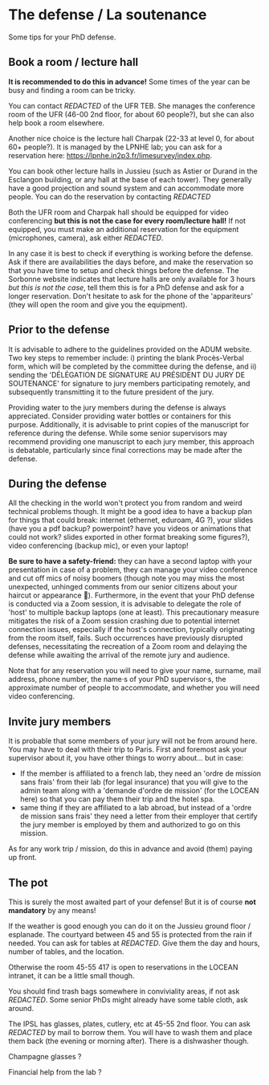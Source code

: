 # The defense / La soutenance

Some tips for your PhD defense.

## Book a room / lecture hall

**It is recommended to do this in advance!**
Some times of the year can be busy and finding a room can be tricky.

You can contact *REDACTED* of the UFR TEB. She manages the conference room of the UFR (46-00 2nd floor, for about 60 people?), but she can also help book a room elsewhere.

Another nice choice is the lecture hall Charpak (22-33 at level 0, for about 60+ people?). It is managed by the LPNHE lab; you can ask for a reservation here: https://lpnhe.in2p3.fr/limesurvey/index.php.

You can book other lecture halls in Jussieu (such as Astier or Durand in the Esclangon building, or any hall at the base of each tower). They generally have a good projection and sound system and can accommodate more people.
You can do the reservation by contacting *REDACTED*

Both the UFR room and Charpak hall should be equipped for video conferencing **but this is not the case for every room/lecture hall!** If not equipped, you must make an additional reservation for the equipment (microphones, camera), ask either *REDACTED*.

In any case it is best to check if everything is working before the defense. Ask if there are availabilities the days before, and make the reservation so that you have time to setup and check things before the defense.
The Sorbonne website indicates that lecture halls are only available for 3 hours *but this is not the case*, tell them this is for a PhD defense and ask for a longer reservation.
Don't hesitate to ask for the phone of the 'appariteurs' (they will open the room and give you the equipment).

## Prior to the defense

It is advisable to adhere to the guidelines provided on the ADUM website. Two key steps to remember include: i) printing the blank Procès-Verbal form, which will be completed by the committee during the defense, and ii) sending the 'DÉLÉGATION DE SIGNATURE AU PRÉSIDENT DU JURY DE SOUTENANCE' for signature to jury members participating remotely, and subsequently transmitting it to the future president of the jury.

Providing water to the jury members during the defense is always appreciated. Consider providing water bottles or containers for this purpose. Additionally, it is advisable to print copies of the manuscript for reference during the defense. While some senior supervisors may recommend providing one manuscript to each jury member, this approach is debatable, particularly since final corrections may be made after the defense.

## During the defense

All the checking in the world won't protect you from random and weird technical problems though. It might be a good idea to have a backup plan for things that could break: internet (ethernet, eduroam, 4G ?), your slides (have you a pdf backup? powerpoint? have you videos or animations that could not work? slides exported in other format breaking some figures?), video conferencing (backup mic), or even your laptop!

**Be sure to have a safety-friend:** they can have a second laptop with your presentation in case of a problem, they can manage your video conference and cut off mics of noisy boomers (though note you may miss the most unexpected, unhinged comments from our senior citizens about your haircut or appearance 🤗). Furthermore, in the event that your PhD defense is conducted via a Zoom session, it is advisable to delegate the role of 'host' to multiple backup laptops (one at least). This precautionary measure mitigates the risk of a Zoom session crashing due to potential internet connection issues, especially if the host's connection, typically originating from the room itself, fails. Such occurrences have previously disrupted defenses, necessitating the recreation of a Zoom room and delaying the defense while awaiting the arrival of the remote jury and audience.

Note that for any reservation you will need to give your name, surname, mail address, phone number, the name·s of your PhD supervisor·s, the approximate number of people to accommodate, and whether you will need video conferencing.

## Invite jury members

It is probable that some members of your jury will not be from around here. You may have to deal with their trip to Paris.
First and foremost ask your supervisor about it, you have other things to worry about... but in case:
- If the member is affiliated to a french lab, they need an 'ordre de mission sans frais' from their lab (for legal insurance) that you will give to the admin team along with a 'demande d'ordre de mission' (for the LOCEAN here) so that you can pay them their trip and the hotel spa.
- same thing if they are affiliated to a lab abroad, but instead of a 'ordre de mission sans frais' they need a letter from their employer that certify the jury member is employed by them and authorized to go on this mission.

As for any work trip / mission, do this in advance and avoid (them) paying up front.

## The pot

This is surely the most awaited part of your defense!
But it is of course **not mandatory** by any means!

If the weather is good enough you can do it on the Jussieu ground floor / esplanade. The courtyard between 45 and 55 is protected from the rain if needed.
You can ask for tables at *REDACTED*. Give them the day and hours, number of tables, and the location.

Otherwise the room 45-55 417 is open to reservations in the LOCEAN intranet, it can be a little small though.

You should find trash bags somewhere in conviviality areas, if not ask *REDACTED*.
Some senior PhDs might already have some table cloth, ask around.

The IPSL has glasses, plates, cutlery, etc at 45-55 2nd floor. You can ask *REDACTED* by mail to borrow them. You will have to wash them and place them back (the evening or morning after). There is a dishwasher though.

Champagne glasses ?

Financial help from the lab ?
